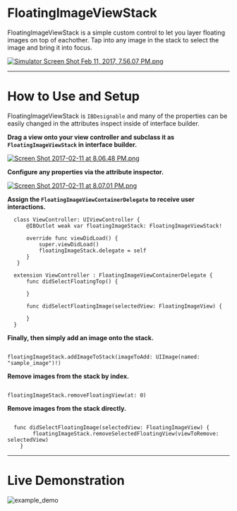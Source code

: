 # FloatingImageViewStack

FloatingImageViewStack is a simple custom control to let you layer floating images on top of eachother. Tap into any image in the stack to select the image and bring it into focus.

[![Simulator Screen Shot Feb 11, 2017, 7.56.07 PM.png](https://s23.postimg.org/9e01vpbnv/Simulator_Screen_Shot_Feb_11_2017_7_56_07_PM.png)](https://postimg.org/image/4fcjh67uv/)

---------------------

# How to Use and Setup 

FloatingImageViewStack is `IBDesignable` and many of the properties can be easily changed in the attributes inspect inside of interface builder.

**Drag a view onto your view controller and subclass it as `FloatingImageViewStack` in interface builder.**

  [![Screen Shot 2017-02-11 at 8.06.48 PM.png](https://s27.postimg.org/hxakgdg9v/Screen_Shot_2017_02_11_at_8_06_48_PM.png)](https://postimg.org/image/yl22ivb1b/)

**Configure any properties via the attribute inspector.**

  [![Screen Shot 2017-02-11 at 8.07.01 PM.png](https://s24.postimg.org/6euu9ba2d/Screen_Shot_2017_02_11_at_8_07_01_PM.png)](https://postimg.org/image/di2poxfht/)
  
**Assign the `FloatingImageViewContainerDelegate` to receive user interactions.**

```
  class ViewController: UIViewController {    
      @IBOutlet weak var floatingImageStack: FloatingImageViewStack!

      override func viewDidLoad() {
          super.viewDidLoad()
          floatingImageStack.delegate = self
      }
   }

  extension ViewController : FloatingImageViewContainerDelegate {
      func didSelectFloatingTop() {

      }

      func didSelectFloatingImage(selectedView: FloatingImageView) {

      }
  }
```

**Finally, then simply add an image onto the stack.**

```  

floatingImageStack.addImageToStack(imageToAdd: UIImage(named: "sample_image")!) 

```

**Remove images from the stack by index.**

``` 

floatingImageStack.removeFloatingView(at: 0)

```

**Remove images from the stack directly.** 

```

  func didSelectFloatingImage(selectedView: FloatingImageView) {
        floatingImageStack.removeSelectedFloatingView(viewToRemove: selectedView)
    }

```

------------------------------

# Live Demonstration

![example_demo](https://cloud.githubusercontent.com/assets/24960143/22858735/f051f308-f093-11e6-914f-1859bd1f4c7f.gif)
